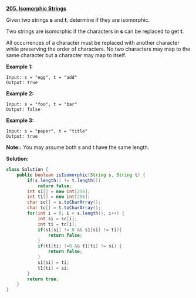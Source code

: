 **[205. Isomorphic Strings](https://leetcode.com/problems/isomorphic-strings/)**

Given two strings **s** and **t**, determine if they are isomorphic.

Two strings are isomorphic if the characters in **s** can be replaced to get **t**.

All occurrences of a character must be replaced with another character while preserving the order of characters. No two characters may map to the same character but a character may map to itself.


**Example 1:**
```
Input: s = "egg", t = "add"
Output: true
```
**Example 2:**
```
Input: s = "foo", t = "bar"
Output: false
```
**Example 3:**
```
Input: s = "paper", t = "title"
Output: true
```
**Note::**
You may assume both s and t have the same length.

**Solution:**
```java
class Solution {
    public boolean isIsomorphic(String s, String t) {
        if(s.length() != t.length())
            return false;
        int s1[] = new int[256];
        int t1[] = new int[256];
        char sc[] = s.toCharArray();
        char tc[] = t.toCharArray();
        for(int i = 0; i < s.length(); i++) {
            int si = sc[i];
            int ti = tc[i];
            if(s1[si] != 0 && s1[si] != ti){
                return false;
            }
            if(t1[ti] !=0 && t1[ti] != si) {
                return false;
            }
            s1[si] = ti;
            t1[ti] = si;
        }
        return true;
    }
}
```
